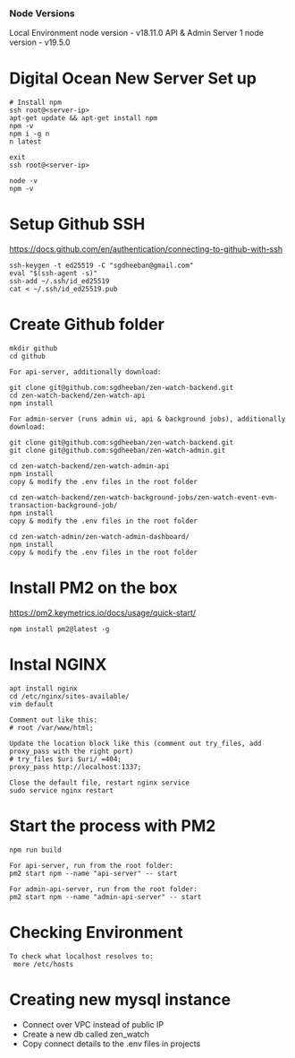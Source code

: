 ### Node Versions
Local Environment node version - v18.11.0
API & Admin Server 1 node version - v19.5.0

# Digital Ocean New Server Set up
```
# Install npm
ssh root@<server-ip>
apt-get update && apt-get install npm
npm -v
npm i -g n
n latest

exit
ssh root@<server-ip>
 
node -v
npm -v
```

# Setup Github SSH 
https://docs.github.com/en/authentication/connecting-to-github-with-ssh

```
ssh-keygen -t ed25519 -C "sgdheeban@gmail.com"
eval "$(ssh-agent -s)"
ssh-add ~/.ssh/id_ed25519
cat < ~/.ssh/id_ed25519.pub
```

# Create Github folder
```
mkdir github
cd github

For api-server, additionally download:

git clone git@github.com:sgdheeban/zen-watch-backend.git
cd zen-watch-backend/zen-watch-api
npm install

For admin-server (runs admin ui, api & background jobs), additionally download:

git clone git@github.com:sgdheeban/zen-watch-backend.git
git clone git@github.com:sgdheeban/zen-watch-admin.git

cd zen-watch-backend/zen-watch-admin-api
npm install
copy & modify the .env files in the root folder

cd zen-watch-backend/zen-watch-background-jobs/zen-watch-event-evm-transaction-background-job/
npm install
copy & modify the .env files in the root folder

cd zen-watch-admin/zen-watch-admin-dashboard/
npm install
copy & modify the .env files in the root folder
```

# Install PM2 on the box
https://pm2.keymetrics.io/docs/usage/quick-start/
```
npm install pm2@latest -g
```

# Instal NGINX
```
apt install nginx
cd /etc/nginx/sites-available/
vim default

Comment out like this: 
# root /var/www/html;

Update the location block like this (comment out try_files, add proxy_pass with the right port)
# try_files $uri $uri/ =404;
proxy_pass http://localhost:1337;

Close the default file, restart nginx service
sudo service nginx restart
```

# Start the process with PM2
```
npm run build

For api-server, run from the root folder: 
pm2 start npm --name "api-server" -- start

For admin-api-server, run from the root folder:
pm2 start npm --name "admin-api-server" -- start
```

# Checking Environment
```
To check what localhost resolves to:
 more /etc/hosts
```

# Creating new mysql instance
* Connect over VPC instead of public IP
* Create a new db called zen_watch
* Copy connect details to the .env files in projects

